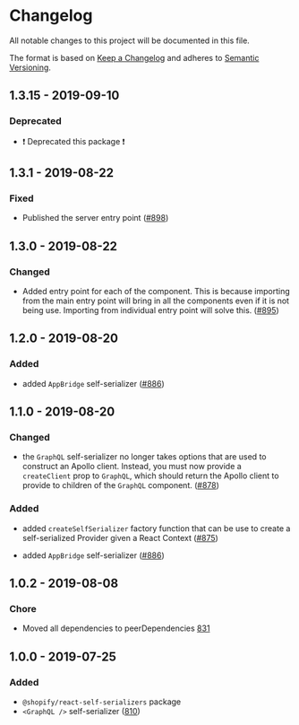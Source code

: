 # Changelog

All notable changes to this project will be documented in this file.

The format is based on [Keep a Changelog](http://keepachangelog.com/en/1.0.0/)
and adheres to [Semantic Versioning](http://semver.org/spec/v2.0.0.html).

<!-- ## [Unreleased] -->

## 1.3.15 - 2019-09-10

### Deprecated

- ❗️ Deprecated this package ❗️

## 1.3.1 - 2019-08-22

### Fixed

- Published the server entry point ([#898](https://github.com/Shopify/quilt/pull/898))

## 1.3.0 - 2019-08-22

### Changed

- Added entry point for each of the component. This is because importing from the main entry point will bring in all the components even if it is not being use. Importing from individual entry point will solve this. ([#895](https://github.com/Shopify/quilt/pull/895))

## 1.2.0 - 2019-08-20

### Added

- added `AppBridge` self-serializer ([#886](https://github.com/Shopify/quilt/pull/886))

## 1.1.0 - 2019-08-20

### Changed

- the `GraphQL` self-serializer no longer takes options that are used to construct an Apollo client. Instead, you must now provide a `createClient` prop to `GraphQL`, which should return the Apollo client to provide to children of the `GraphQL` component. ([#878](https://github.com/Shopify/quilt/pull/878))

### Added

- added `createSelfSerializer` factory function that can be use to create a self-serialized Provider given a React Context ([#875](https://github.com/Shopify/quilt/pull/875))

- added `AppBridge` self-serializer ([#886](https://github.com/Shopify/quilt/pull/886))

## 1.0.2 - 2019-08-08

### Chore

- Moved all dependencies to peerDependencies [831](https://github.com/Shopify/quilt/pull/831)

## 1.0.0 - 2019-07-25

### Added

- `@shopify/react-self-serializers` package
- `<GraphQL />` self-serializer ([810](https://github.com/Shopify/quilt/pull/810))
